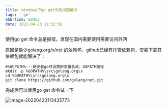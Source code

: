 ```yaml
---
title: windows下go get失败问题解决
tags: '-go'
abbrlink: 60453
date: 2022-04-23 11:32:56
---
```


使用go get 命令总是报错，发现在国内需要使用需要访问外网

原因是缺少golang.org/x/net 的依赖包，github已经有托管依赖包，安装下载其依赖包就能解决了：

~~~~
#%GOPATH%---是安装go时设置的变量名称，GOPATH路径
mkdir -p %GOPATH%\src\golang.org\x 
cd %GOPATH%\src\golang.org\x 
git clone https://github.com/golang/net.git
~~~~

完成后可以使用go get 命令试一下

![image-20220423113435773](E:\学习\picture\image-20220423113435773.png)
